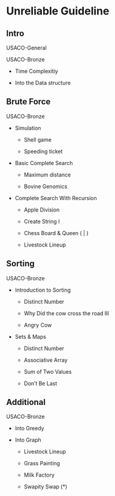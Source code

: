 

# Unreliable Guideline

## **Intro**

USACO-General

USACO-Bronze

- Time Complexitiy

- Into the Data structure

## **Brute Force**

USACO-Bronze

- Simulation

	- Shell game

	- Speeding ticket

- Basic Complete Search

	- Maximum distance

	- Bovine Genomics

- Complete Search With Recursion

	- Apple Division

	- Create String I

	- Chess Board & Queen ( | )

	- Livestock Lineup

## **Sorting**

USACO-Bronze

- Introduction to Sorting

	- Distinct Number

	- Why Did the cow cross the road III

	- Angry Cow

- Sets & Maps

	- Distinct Number

	- Associative Array

	- Sum of Two Values

	- Don’t Be Last

## **Additional**

USACO-Bronze

- Into Greedy

- Into Graph

	- Livestock Lineup

	- Grass Painting

	- Milk Factory

	- Swapity Swap (*)

